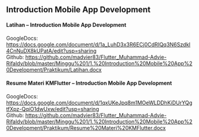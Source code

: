 ## Introduction Mobile App Development

#### Latihan – Introduction Mobile App Development
GoogleDocs: https://docs.google.com/document/d/1a_LuhD3x3R6ECj0CdRIQq3N6Szdkl4CnNuDX8kUPatA/edit?usp=sharing
<br/> Github: https://github.com/madvier83/Flutter_Muhammad-Advie-Rifaldy/blob/master/Minggu%201/1.%20Introduction%20Mobile%20App%20Development/Praktikum/Latihan.docx


#### Resume Materi KMFlutter – Introduction Mobile App Development
GoogleDocs: https://docs.google.com/document/d/1qxUKeJpq8m1MOeWLDDhKiDUrYQgtfXpz-QqiO1dwUxw/edit?usp=sharing
<br/> Github: https://github.com/madvier83/Flutter_Muhammad-Advie-Rifaldy/blob/master/Minggu%201/1.%20Introduction%20Mobile%20App%20Development/Praktikum/Resume%20Materi%20KMFlutter.docx